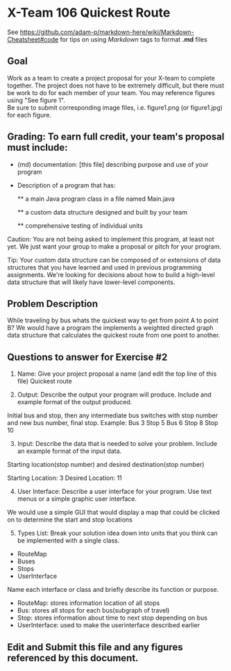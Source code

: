 # X-Team 106 Quickest Route

See https://github.com/adam-p/markdown-here/wiki/Markdown-Cheatsheet#code for tips on using *Markdown* tags to format __.md__ files

## Goal

Work as a team to create a project proposal for your X-team to complete together.
The project does not have to be extremely difficult,
but there must be work to do for each member of your team.
You may reference figures using "See figure 1".  
Be sure to submit corresponding image files, i.e. figure1.png (or figure1.jpg) for each figure.

## Grading: To earn full credit, your team's proposal must include:

* (md) documentation: [this file] describing purpose and use of your program

* Description of a program that has:

  ** a main Java program class in a file named Main.java
  
  ** a custom data structure designed and built by your team
  
  ** comprehensive testing of individual units
  
 Caution: You are not being asked to implement this program, at least not yet. 
 We just want your group to make a proposal or pitch for your program.
 
 Tip: Your custom data structure can be composed of or extensions of data structures that you have learned and used in previous programming assignments.  We're looking for decisions about how to build a high-level data structure that will likely have lower-level components.

## Problem Description

While traveling by bus whats the quickest way to get from point A to point B?
We would have a program the implements a weighted directed graph data structure that calculates the quickest route from one point to another. 

## Questions to answer for Exercise #2

1. Name: Give your project proposal a name (and edit the top line of this file)
Quickest route


2. Output: Describe the output your program will produce.  Include and example format of the output produced.

Initial bus and stop, then any intermediate bus switches with stop number and new bus number, final stop.
Example:
Bus 3 Stop 5
Bus 6 Stop 8
Stop 10


3. Input: Describe the data that is needed to solve your problem. Include an example format of the input data.

Starting location(stop number) and desired destination(stop number)

Starting Location: 3
Desired Location: 11


4. User Interface: Describe a user interface for your program.  Use text menus or a simple graphic user interface.

We would use a simple GUI that would display a map that could be clicked on to determine the start and stop locations



5. Types List: Break your solution idea down into units that you think can be implemented with a single class.

* RouteMap 
* Buses
* Stops
* UserInterface


Name each interface or class and briefly describe its function or purpose.

* RouteMap: stores information location of all stops
* Bus: stores all stops for each bus(subgraph of travel)
* Stop: stores information about time to next stop depending on bus
* UserInterface: used to make the userinterface described earlier

## Edit and Submit this file and any figures referenced by this document. 


